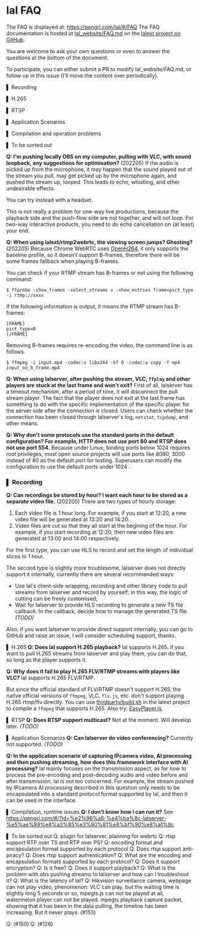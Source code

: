 # lal FAQ
The FAQ is displayed at: https://pengrl.com/lal/#/FAQ 
The FAQ documentation is hosted at [lal_website/FAQ.md](https://github.com/lalext/lal_website/FAQ.md) on the [lalext project on GitHub](https://github.com/q191201771/lalext/blob/master/lal_website/concept.md).

You are welcome to ask your own questions or even to answer the questions at the bottom of the document. 

To participate, you can either submit a PR to modify lal_website/FAQ.md, or follow up in this issue (I'll move the content over periodically).


▌ Recording

▌ H.265

▌ RTSP

▌ Application Scenarios

▌ Compilation and operation problems

▌ To be sorted out


**Q: I'm pushing locally OBS on my computer, pulling with VLC, with sound loopback, any suggestions for optimisation?** (202205)
If the audio is picked up from the microphone, it may happen that the sound played out of the stream you pull, may get picked up by the microphone again, and pushed the stream up, looped. This leads to echo, whistling, and other undesirable effects.

You can try instead with a headset.

This is not really a problem for one-way live productions, because the playback side and the push-flow side are not together, and will not loop. For two-way interactive products, you need to do echo cancellation on (at least) your end.

**Q: When using lalext/rtmp2webrtc, the viewing screen jumps? Ghosting?** (202205)
Because Chrome WebRTC uses [OpenH264](https://github.com/cisco/openh264), it only supports the baseline profile, so it doesn't support B-frames, therefore there will be some frames fallback when playing B-frames.

You can check if your RTMP stream has B-frames or not using the following command:
```shell
$ ffprobe -show_frames -select_streams v -show_entries frame=pict_type -i rtmp://xxxx
```
If the following information is output, it means the RTMP stream has B-frames:
```
[FRAME]
pict_type=B
[/FRAME]
```
Removing B-frames requires re-encoding the video, the command line is as follows.
```shell
$ ffmpeg -i input.mp4 -codec:v libx264 -bf 0 -codec:a copy -f mp4 input_no_b_frame.mp4
```
**Q: When using lalserver, after pushing the stream, VLC, `ffplay` and other players are stuck at the last frame and won't exit?**
First of all, lalserver has a timeout mechanism, after a period of time, it will disconnect the pull stream player. 
The fact that the player does not exit at the last frame has something to do with the specific implementation of the specific player for the server side after the connection is closed. 
Users can check whether the connection has been closed through lalserver's log, `netstat`, `tcpdump`, and other means. 

**Q: Why don't some protocols use the standard ports in the default configuration? For example, HTTP does not use port 80 and RTSP does not use port 554.**
Because under Linux, binding ports below 1024 requires root privileges, most open source projects will use ports like 8080, 3000 instead of 80 as the default port for testing. 
Superusers can modify the configuration to use the default ports under 1024 .

### ▌ Recording
**Q: Can recordings be stored by hour? I want each hour to be stored as a separate video file.** (202205)
There are two types of hourly storage:

1. Each video file is 1 hour long. For example, if you start at 12:20, a new video file will be generated at 13:20 and 14:20.
2. Video files are cut so that they all start at the begining of the hour. For example, if you start recording at 12:20, then new video files are generated  at 13:00 and 14:00 respectively.

For the first type, you can use HLS to record and set the length of individual slices to 1 hour.

The second type is slightly more troublesome, lalserver does not directly support it internally, currently there are several recommended ways:

- Use lal's client-side wrapping, recording and other library code to pull streams from lalserver and record by yourself; in this way, the logic of cutting can be freely customised;
- Wait for lalserver to provide HLS recording to generate a new TS file callback. In the callback, decide how to manage the generated TS file. _(TODO)_

Also, if you want lalserver to provide direct support internally, you can go to GitHub and raise an issue, I will consider scheduling support, thanks.

▌ H.265
**Q: Does lal support H.265 playback?**
lal supports H.265. if you want to pull H.265 streams from lalserver and play them, you can do that, so long as the player supports it.

**Q: Why does it fail to play H.265 FLV/RTMP streams with players like VLC?**
lal supports H.265 FLV/RTMP.

But since the official standard of FLV/RTMP doesn't support H.265, the native official versions of `ffmpeg`, VLC, `flv.js`, etc. don't support playing H.265 rtmp/flv directly. 
You can use [thirdparty/build.sh](thirdparty/build.sh) in the lalext project to compile a `ffmpeg` that supports H.265. 
Also try: [EasyPlayer.js](https://github.com/tsingsee/EasyPlayer.js/).

▌ RTSP
**Q: Does RTSP support multicast?**
Not at the moment. Will develop later. _(TODO)_

▌ Application Scenarios
**Q: Can lalserver do video conferencing?**
Currently not supported. _(TODO)_

**Q: In the application scenario of capturing IPcamera video, AI processing and then pushing streaming, how does this framework interface with AI processing?**
lal mainly focuses on the transmission aspect, as for how to process the pre-encoding and post-decoding audio and video before and after transmission, lal is not too concerned. 
For example, the stream pushed by IPcamera AI processing described in this question only needs to be encapsulated into a standard protocol format supported by lal, and then it can be used in the interface. 

▌ Compilation, runtime issues
**Q: I don't know how I can run it?**
See https://pengrl.com/#/?id=%e2%96%a6-%e4%ba%8c-lalserver-%e5%ae%89%e8%a3%85%e3%80%81%e8%bf%90%e8%a1%8c

▌ To be sorted out
Q: plugin for lalserver, planning for webrtc
Q: rtsp support RTP over TS and RTP over PS?
Q: encoding format and encapsulation format supported by each protocol
Q: Does rtsp support anti-piracy?
Q: Does rtsp support authentication?
Q: What are the encoding and encapsulation formats supported by each protocol?
Q: Does it support encryption?
Q: Is it free?
Q: Does it support playback?
Q: What is the problem with obs pushing streams to lalserver and how can I troubleshoot it?
Q: What is the latency of lal?
Q: Hikvision surveillance camera, webpage can not play video, phenomenon: VLC can play, but the waiting time is slightly long 5 seconds or so, mpegts.js can not be played at all, watermelon player can not be played. mpegts playback capture packet, showing that it has been in the data pulling, the timeline has been increasing. But it never plays.
(#153)

Q: (#150)
Q: (#126)
